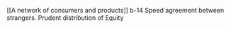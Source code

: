 [[A network of consumers and products]]
b-14 Speed agreement between strangers.
Prudent distribution of Equity